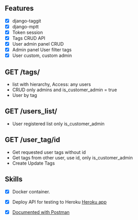 ## Features
- [x] django-taggit
- [x] django-mptt
- [x] Token session
- [x] Tags CRUD API
- [x] User admin panel CRUD
- [x] Admin panel User filter tags
- [x] User custom, custom admin

## GET /tags/
- list with hierarchy, Access: any users
- CRUD only admins and is_customer_admin = true
- User by tag

## GET /users_list/
- User registered list only is_customer_admin

## GET /user_tag/id
- Get requested user tags without id
- Get tags from other user, use id, only is_customer_admin
- Create Update Tags

## Skills
- [x] Docker container.
- [x] Deploy API for testing to Heroku [Heroku app](https://sleepy-beach-16058.herokuapp.com/)
- [x] [Documented with Postman](https://documenter.getpostman.com/view/9950425/TVmV6uJ6#b7e14f8e-98bd-4332-b0ab-3253c82d7ed1)









